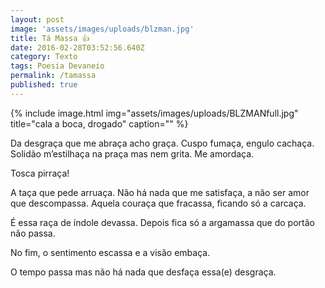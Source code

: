 ```yaml
---
layout: post
image: 'assets/images/uploads/blzman.jpg'
title: Tá Massa 👍
date: 2016-02-28T03:52:56.640Z
category: Texto
tags: Poesia Devaneio
permalink: /tamassa
published: true
---
```


{% include image.html
            img="assets/images/uploads/BLZMANfull.jpg"
            title="cala a boca, drogado"
            caption=""
%}

Da desgraça que me abraça acho graça. Cuspo fumaça, engulo cachaça. Solidão m’estilhaça na praça mas nem grita. Me amordaça.


Tosca pirraça!


A taça que pede arruaça. Não há nada que me satisfaça, a não ser amor que descompassa. Aquela couraça que fracassa, ficando só a carcaça.


É essa raça de índole devassa. Depois fica só a argamassa que do portão não passa. 

No fim, o sentimento escassa e a visão embaça.

O tempo passa mas não há nada que desfaça essa(e) desgraça.
